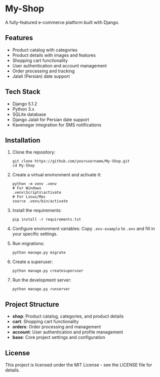 # My-Shop

A fully-featured e-commerce platform built with Django.

## Features

- Product catalog with categories
- Product details with images and features
- Shopping cart functionality
- User authentication and account management
- Order processing and tracking
- Jalali (Persian) date support

## Tech Stack

- Django 5.1.2
- Python 3.x
- SQLite database
- Django Jalali for Persian date support
- Kavenegar integration for SMS notifications

## Installation

1. Clone the repository:
   ```
   git clone https://github.com/yourusername/My-Shop.git
   cd My-Shop
   ```

2. Create a virtual environment and activate it:
   ```
   python -m venv .venv
   # For Windows
   .venv\Scripts\activate
   # For Linux/Mac
   source .venv/bin/activate
   ```

3. Install the requirements:
   ```
   pip install -r requirements.txt
   ```

4. Configure environment variables:
   Copy `.env-example` to `.env` and fill in your specific settings.

5. Run migrations:
   ```
   python manage.py migrate
   ```

6. Create a superuser:
   ```
   python manage.py createsuperuser
   ```

7. Run the development server:
   ```
   python manage.py runserver
   ```

## Project Structure

- **shop**: Product catalog, categories, and product details
- **cart**: Shopping cart functionality
- **orders**: Order processing and management
- **account**: User authentication and profile management
- **base**: Core project settings and configuration

## License

This project is licensed under the MIT License - see the LICENSE file for details. 